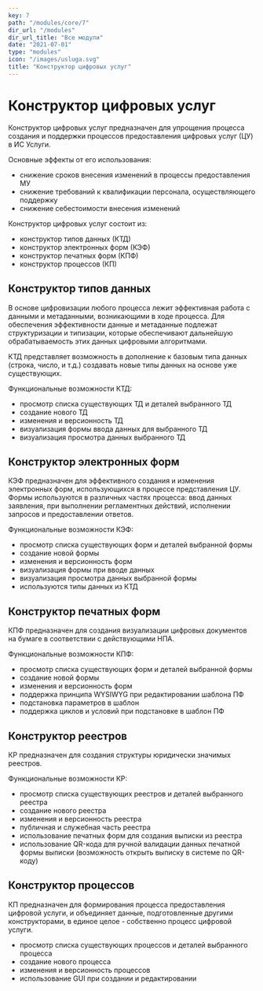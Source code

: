```yaml
---
key: 7
path: "/modules/core/7"
dir_url: "/modules"
dir_url_title: "Все модули"
date: "2021-07-01"
type: "modules"
icon: "/images/usluga.svg"
title: "Конструктор цифровых услуг"
---
```


# Конструктор цифровых услуг 

Конструктор цифровых услуг предназначен для упрощения процесса создания и поддержки процессов предоставления цифровых услуг (ЦУ) в ИС Услуги.

Основные эффекты от его использования: 
- снижение сроков внесения изменений в процессы предоставления МУ
- снижение требований к квалификации персонала, осуществляющего поддержку
- снижение себестоимости внесения изменений

Конструктор цифровых услуг состоит из:
- конструктор типов данных (КТД)
- конструктор электронных форм (КЭФ)
- конструктор печатных форм (КПФ)
- конструктор процессов (КП)


## Конструктор типов данных

В основе цифровизации любого процесса лежит эффективная работа с данными и метаданными, возникающими в ходе процесса. Для обеспечения эффективности данные и метаданные подлежат структуризации и типизации, которые обеспечивают дальнейшую обрабатываемость этих данных цифровыми алгоритмами.

КТД представляет возможность в дополнение к базовым типа данных (строка, число, и т.д.) создавать новые типы данных на основе уже существующих.

Функциональные возможности КТД:
- просмотр списка существующих ТД и деталей выбранного ТД
- создание нового ТД
- изменения и версионность ТД
- визуализация формы ввода данных для выбранного ТД
- визуализация просмотра данных выбранного ТД


## Конструктор электронных форм

КЭФ предназначен для эффективного создания и изменения электронных форм, использующихся в процессе представления ЦУ. Формы используются в различных частях процесса: ввод данных заявления, при выполнении регламентных действий, исполнении запросов и предоставлении ответов.

Функциональные возможности КЭФ:
- просмотр списка существующих форм и деталей выбранной формы
- создание новой формы
- изменения и версионность форм
- визуализация формы при вводе данных
- визуализация просмотра данных выбранной формы
- используются типы данных из КТД

## Конструктор печатных форм

КПФ предназначен для создания визуализации цифровых документов на бумаге в соответствии с действующими НПА.

Функциональные возможности КПФ:
- просмотр списка существующих форм и деталей выбранной формы
- создание новой формы
- изменения и версионность форм
- поддержка принципа WYSIWYG при редактировании шаблона ПФ
- подстановка параметров в шаблон
- поддержка циклов и условий при подстановке в шаблон ПФ

## Конструктор реестров

КР предназначен для создания структуры юридически значимых реестров.

Функциональные возможности КР:
- просмотр списка существующих реестров и деталей выбранного реестра
- создание нового реестра
- изменения и версионность реестра
- публичная и служебная часть реестра
- использование печатных форм для создания выписки из реестра
- использование QR-кода для ручной валидации данных печатной формы выписки (возможность открыть выписку в системе по QR-коду)

## Конструктор процессов

КП предназначен для формирования процесса предоставления цифровой услуги, и объединяет данные, подготовленные другими конструкторами, в единое целое - собственно процесс цифровой услуги.
- просмотр списка существующих процессов и деталей выбранного процесса
- создание нового процесса
- изменения и версионность процессов
- использование GUI при создании и редактировании

